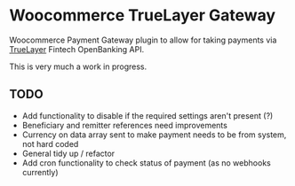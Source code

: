# Woocommerce TrueLayer Gateway

Woocommerce Payment Gateway plugin to allow for taking payments via [TrueLayer](https://truelayer.com/) Fintech OpenBanking API.

This is very much a work in progress.

## TODO

*  Add functionality to disable if the required settings aren't present (?)
*  Beneficiary and remitter references need improvements
*  Currency on data array sent to make payment needs to be from system, not hard coded
*  General tidy up / refactor
*  Add cron functionality to check status of payment (as no webhooks currently)